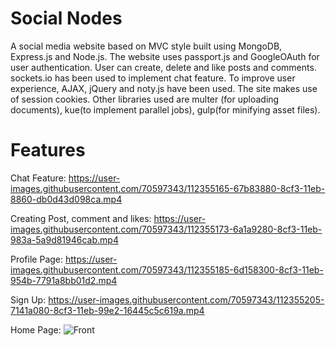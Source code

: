 # Social Nodes

A social media website based on MVC style built using MongoDB, Express.js and Node.js. The website uses passport.js and GoogleOAuth for user authentication. User can create, delete and like posts and comments. sockets.io has been used to implement chat feature. To improve user experience, AJAX, jQuery and noty.js have been used. The site makes use of session cookies. Other libraries used are multer (for uploading documents), kue(to implement parallel jobs), 
gulp(for minifying asset files). 

# Features

Chat Feature:
https://user-images.githubusercontent.com/70597343/112355165-67b83880-8cf3-11eb-8860-db0d43d098ca.mp4

Creating Post, comment and likes:
https://user-images.githubusercontent.com/70597343/112355173-6a1a9280-8cf3-11eb-983a-5a9d81946cab.mp4

Profile Page:
https://user-images.githubusercontent.com/70597343/112355185-6d158300-8cf3-11eb-954b-7791a8bb01d2.mp4

Sign Up:
https://user-images.githubusercontent.com/70597343/112355205-7141a080-8cf3-11eb-99e2-16445c5c619a.mp4

Home Page:
![Front](https://user-images.githubusercontent.com/70597343/112355223-76065480-8cf3-11eb-89f6-23671893e6a6.PNG)
